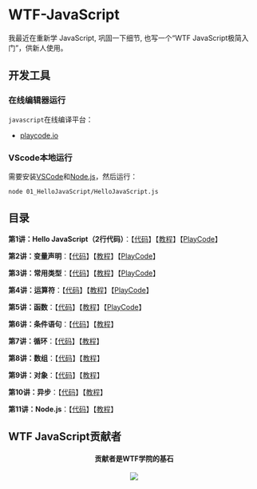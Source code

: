 # WTF-JavaScript
我最近在重新学 JavaScript, 巩固一下细节, 也写一个“WTF JavaScript极简入门”，供新人使用。

## 开发工具
### 在线编辑器运行

`javascript`在线编译平台：
* [playcode.io](https://playcode.io)

### VScode本地运行

需要安装[VSCode](https://code.visualstudio.com/download)和[Node.js](https://nodejs.org/zh-cn/download/)，然后运行：

```shell
node 01_HelloJavaScript/HelloJavaScript.js
```

## 目录
**第1讲：Hello JavaScript（2行代码）**：【[代码](https://github.com/WTFAcademy/WTF-JavaScript/blob/main/01_HelloJavaScript/HelloJavaScript.js)】【[教程](https://github.com/WTFAcademy/WTF-JavaScript/tree/main/01_HelloJavaScript/readme.md)】【[PlayCode](https://playcode.io/1051873)】

**第2讲：变量声明**：【[代码](https://github.com/WTFAcademy/WTF-JavaScript/blob/main/02_Declaration/Declaration.js)】【[教程](https://github.com/WTFAcademy/WTF-JavaScript/tree/main/02_Declaration/readme.md)】【[PlayCode](https://playcode.io/1058216)】

**第3讲：常用类型**：【[代码](https://github.com/WTFAcademy/WTF-JavaScript/blob/main/03_CommonTypes/CommonTypes.js)】【[教程](https://github.com/WTFAcademy/WTF-JavaScript/tree/main/03_CommonTypes/readme.md)】【[PlayCode](https://playcode.io/1059248)】

**第4讲：运算符**：【[代码](https://github.com/WTFAcademy/WTF-JavaScript/blob/main/04_Operators/Operators.js)】【[教程](https://github.com/WTFAcademy/WTF-JavaScript/tree/main/04_Operators/readme.md)】【[PlayCode](https://playcode.io/1061414)】

**第5讲：函数**：【[代码](https://github.com/WTFAcademy/WTF-JavaScript/blob/main/05_Function/Function.js)】【[教程](https://github.com/WTFAcademy/WTF-JavaScript/tree/main/05_Function/readme.md)】【[PlayCode](https://playcode.io/1109558)】

**第6讲：条件语句**：【[代码](https://github.com/WTFAcademy/WTF-JavaScript/blob/main/06_Condition/Condition.js)】【[教程](https://github.com/WTFAcademy/WTF-JavaScript/tree/main/06_Condition/readme.md)】

**第7讲：循环**：【[代码](https://github.com/WTFAcademy/WTF-JavaScript/blob/main/07_Loop/Loop.js)】【[教程](https://github.com/WTFAcademy/WTF-JavaScript/tree/main/07_Loop/readme.md)】

**第8讲：数组**：【[代码](https://github.com/WTFAcademy/WTF-JavaScript/blob/main/08_Array/Array.js)】【[教程](https://github.com/WTFAcademy/WTF-JavaScript/tree/main/08_Array/readme.md)】

**第9讲：对象**：【[代码](https://github.com/WTFAcademy/WTF-JavaScript/blob/main/09_Object/Object.js)】【[教程](https://github.com/WTFAcademy/WTF-JavaScript/tree/main/09_Object/readme.md)】

**第10讲：异步**：【[代码](https://github.com/WTFAcademy/WTF-JavaScript/blob/main/10_Async)】【[教程](https://github.com/WTFAcademy/WTF-JavaScript/tree/main/10_Async/readme.md)】

**第11讲：Node.js**：【[代码](https://github.com/WTFAcademy/WTF-JavaScript/blob/main/11_Node)】【[教程](https://github.com/WTFAcademy/WTF-JavaScript/tree/main/11_Node/readme.md)】

## WTF JavaScript贡献者
<div align="center">
  <h4 align="center">
    贡献者是WTF学院的基石
  </h4>
  <a href="https://github.com/WTFAcademy/WTF-JavaScript/graphs/contributors">
    <img src="https://contrib.rocks/image?repo=WTFAcademy/WTF-JavaScript" />
  </a>
</div>
